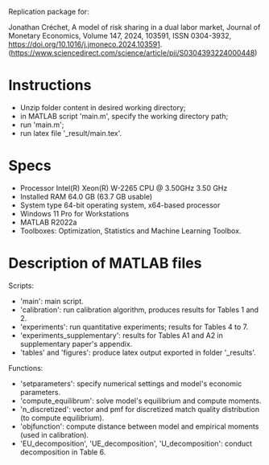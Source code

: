 Replication package for:

Jonathan Créchet,
A model of risk sharing in a dual labor market,
Journal of Monetary Economics,
Volume 147,
2024,
103591,
ISSN 0304-3932,
https://doi.org/10.1016/j.jmoneco.2024.103591.
(https://www.sciencedirect.com/science/article/pii/S0304393224000448)


# Instructions

- Unzip folder content in desired working directory;
- in MATLAB script 'main.m', specify the working directory path;
- run 'main.m';
- run latex file '_result/main.tex'.


# Specs

- Processor	Intel(R) Xeon(R) W-2265 CPU @ 3.50GHz   3.50 GHz
- Installed RAM	64.0 GB (63.7 GB usable)
- System type	64-bit operating system, x64-based processor
- Windows 11 Pro for Workstations
- MATLAB R2022a
- Toolboxes: Optimization, Statistics and Machine Learning Toolbox.


# Description of MATLAB files

Scripts:

- 'main': main script.
- 'calibration': run calibration algorithm, produces results for Tables 1 and 2.
- 'experiments': run quantitative experiments; results for Tables 4 to 7.
- 'experiments_supplementary': results for Tables A1 and A2 in supplementary paper's appendix.
- 'tables' and 'figures': produce latex output exported in folder '_results'.

Functions:

- 'setparameters': specify numerical settings and model's economic parameters.
- 'compute_equilibrum': solve model's equilibrium and compute moments.
- 'n_discretized': vector and pmf for discretized match quality distribution (to compute equilibrium).
- 'objfunction': compute distance between model and empirical moments (used in calibration).
- 'EU_decomposition', 'UE_decomposition', 'U_decomposition': conduct decomposition in Table 6.
